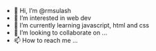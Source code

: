 - 👋 Hi, I’m @rmsulash
- 👀 I’m interested in web dev 
- 🌱 I’m currently learning javascript, html and css
- 💞️ I’m looking to collaborate on ...
- 📫 How to reach me ...

<!---
rmsulash/rmsulash is a ✨ special ✨ repository because its `README.md` (this file) appears on your GitHub profile.
You can click the Preview link to take a look at your changes.
--->
